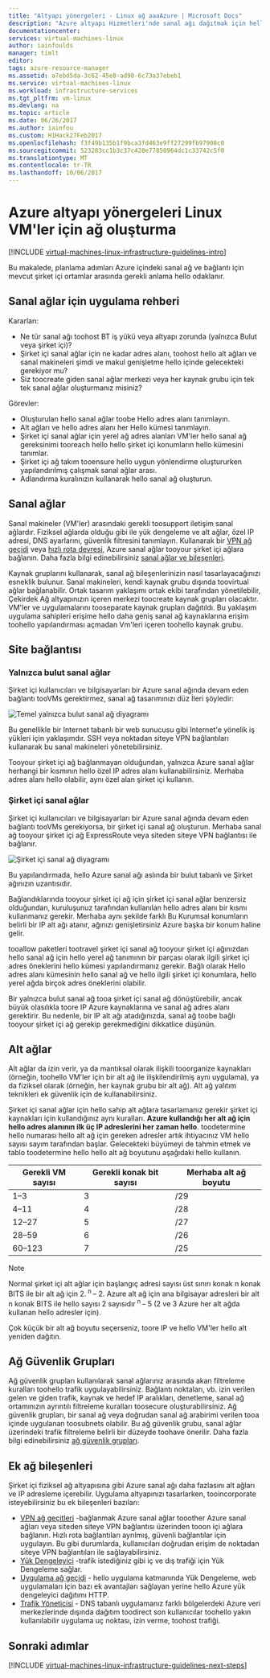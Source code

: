 ```yaml
---
title: "Altyapı yönergeleri - Linux ağ aaaAzure | Microsoft Docs"
description: "Azure altyapı Hizmetleri'nde sanal ağı dağıtmak için hello anahtar tasarım ve uygulama yönergeleri hakkında bilgi edinin."
documentationcenter: 
services: virtual-machines-linux
author: iainfoulds
manager: timlt
editor: 
tags: azure-resource-manager
ms.assetid: a7ebd5da-3c62-45e8-ad90-6c73a37ebeb1
ms.service: virtual-machines-linux
ms.workload: infrastructure-services
ms.tgt_pltfrm: vm-linux
ms.devlang: na
ms.topic: article
ms.date: 06/26/2017
ms.author: iainfou
ms.custom: H1Hack27Feb2017
ms.openlocfilehash: f3f49b135b1f9bca3fd463e9ff27299fb97908c0
ms.sourcegitcommit: 523283cc1b3c37c428e77850964dc1c33742c5f0
ms.translationtype: MT
ms.contentlocale: tr-TR
ms.lasthandoff: 10/06/2017
---
```

# <a name="azure-networking-infrastructure-guidelines-for-linux-vms"></a>Azure altyapı yönergeleri Linux VM'ler için ağ oluşturma

[!INCLUDE [virtual-machines-linux-infrastructure-guidelines-intro](../../../includes/virtual-machines-linux-infrastructure-guidelines-intro.md)]

Bu makalede, planlama adımları Azure içindeki sanal ağ ve bağlantı için mevcut şirket içi ortamlar arasında gerekli anlama hello odaklanır.

## <a name="implementation-guidelines-for-virtual-networks"></a>Sanal ağlar için uygulama rehberi
Kararları:

* Ne tür sanal ağı toohost BT iş yükü veya altyapı zorunda (yalnızca Bulut veya şirket içi)?
* Şirket içi sanal ağlar için ne kadar adres alanı, toohost hello alt ağları ve sanal makineleri şimdi ve makul genişletme hello içinde gelecekteki gerekiyor mu?
* Siz toocreate giden sanal ağlar merkezi veya her kaynak grubu için tek tek sanal ağlar oluşturmanız misiniz?

Görevler:

* Oluşturulan hello sanal ağlar toobe Hello adres alanı tanımlayın.
* Alt ağları ve hello adres alanı her Hello kümesi tanımlayın.
* Şirket içi sanal ağlar için yerel ağ adres alanları VM'ler hello sanal ağ gereksinimi tooreach hello hello şirket içi konumların hello kümesini tanımlar.
* Şirket içi ağ takım tooensure hello uygun yönlendirme oluştururken yapılandırılmış çalışmak sanal ağlar arası.
* Adlandırma kuralınızın kullanarak hello sanal ağ oluşturun.

## <a name="virtual-networks"></a>Sanal ağlar
Sanal makineler (VM'ler) arasındaki gerekli toosupport iletişim sanal ağlardır. Fiziksel ağlarda olduğu gibi ile yük dengeleme ve alt ağlar, özel IP adresi, DNS ayarlarını, güvenlik filtresini tanımlayın. Kullanarak bir [VPN ağ geçidi](../../vpn-gateway/vpn-gateway-about-vpngateways.md) veya [hızlı rota devresi](../../expressroute/expressroute-introduction.md), Azure sanal ağlar tooyour şirket içi ağlara bağlanın. Daha fazla bilgi edinebilirsiniz [sanal ağlar ve bileşenleri](../../virtual-network/virtual-networks-overview.md).

Kaynak gruplarını kullanarak, sanal ağ bileşenlerinizin nasıl tasarlayacağınızı esneklik bulunur. Sanal makineleri, kendi kaynak grubu dışında toovirtual ağlar bağlanabilir. Ortak tasarım yaklaşımı ortak ekibi tarafından yönetilebilir, Çekirdek Ağ altyapınızın içeren merkezi toocreate kaynak grupları olacaktır. VM'ler ve uygulamalarını tooseparate kaynak grupları dağıtıldı. Bu yaklaşım uygulama sahipleri erişime hello daha geniş sanal ağ kaynaklarına erişim toohello yapılandırması açmadan Vm'leri içeren toohello kaynak grubu.

## <a name="site-connectivity"></a>Site bağlantısı
### <a name="cloud-only-virtual-networks"></a>Yalnızca bulut sanal ağlar
Şirket içi kullanıcıları ve bilgisayarları bir Azure sanal ağında devam eden bağlantı tooVMs gerektirmez, sanal ağ tasarımınızı düz İleri şöyledir:

![Temel yalnızca bulut sanal ağ diyagramı](./media/infrastructure-networking-guidelines/vnet01.png)

Bu genellikle bir Internet tabanlı bir web sunucusu gibi Internet'e yönelik iş yükleri için yaklaşımdır. SSH veya noktadan siteye VPN bağlantıları kullanarak bu sanal makineleri yönetebilirsiniz.

Tooyour şirket içi ağ bağlanmayan olduğundan, yalnızca Azure sanal ağlar herhangi bir kısmının hello özel IP adres alanı kullanabilirsiniz. Merhaba adres alanı hello olabilir, aynı özel alan şirket içi kullanın.

### <a name="cross-premises-virtual-networks"></a>Şirket içi sanal ağlar
Şirket içi kullanıcıları ve bilgisayarları bir Azure sanal ağında devam eden bağlantı tooVMs gerekiyorsa, bir şirket içi sanal ağ oluşturun. Merhaba sanal ağ tooyour şirket içi ağ ExpressRoute veya siteden siteye VPN bağlantısı ile bağlanır.

![Şirket içi sanal ağ diyagramı](./media/infrastructure-networking-guidelines/vnet02.png)

Bu yapılandırmada, hello Azure sanal ağı aslında bir bulut tabanlı ve Şirket ağınızın uzantısıdır.

Bağlandıklarında tooyour şirket içi ağ için şirket içi sanal ağlar benzersiz olduğundan, kuruluşunuz tarafından kullanılan hello adres alanı bir kısmı kullanmanız gerekir. Merhaba aynı şekilde farklı Bu Kurumsal konumların belirli bir IP alt ağı atanır, ağınızı genişletirsiniz Azure başka bir konum haline gelir.

tooallow paketleri tootravel şirket içi sanal ağ tooyour şirket içi ağınızdan hello sanal ağ için hello yerel ağ tanımının bir parçası olarak ilgili şirket içi adres öneklerini hello kümesi yapılandırmanız gerekir. Bağlı olarak Hello adres alanı kümesinin hello sanal ağ ve hello ilgili şirket içi konumlara, hello yerel ağda birçok adres öneklerini olabilir.

Bir yalnızca bulut sanal ağ tooa şirket içi sanal ağ dönüştürebilir, ancak büyük olasılıkla toore IP Azure kaynaklarına ve sanal ağ adres alanı gerektirir. Bu nedenle, bir IP alt ağı atadığınızda, sanal ağ toobe bağlı tooyour şirket içi ağ gerekip gerekmediğini dikkatlice düşünün.

## <a name="subnets"></a>Alt ağlar
Alt ağlar da izin verir, ya da mantıksal olarak ilişkili tooorganize kaynakları (örneğin, toohello VM'ler için bir alt ağ ile ilişkilendirilmiş aynı uygulama), ya da fiziksel olarak (örneğin, her kaynak grubu bir alt ağ). Alt ağ yalıtım teknikleri ek güvenlik için de kullanabilirsiniz.

Şirket içi sanal ağlar için hello sahip alt ağlara tasarlamanız gerekir şirket içi kaynakları için kullandığınız aynı kuralları. **Azure kullandığı her alt ağ için hello adres alanının ilk üç IP adreslerini her zaman hello**. toodetermine hello numarası hello alt ağ için gereken adresler artık ihtiyacınız VM hello sayısı sayım tarafından başlar. Gelecekteki büyümeyi de tahmin etmek ve tablo toodetermine hello hello alt ağ boyutunu aşağıdaki hello kullanın.

| Gerekli VM sayısı | Gerekli konak bit sayısı | Merhaba alt ağ boyutu |
| --- | --- | --- |
| 1–3 |3 |/29 |
| 4–11 |4 |/28 |
| 12–27 |5 |/27 |
| 28–59 |6 |/26 |
| 60–123 |7 |/25 |

> [!NOTE]
> Normal şirket içi alt ağlar için başlangıç adresi sayısı üst sınırı konak n konak BITS ile bir alt ağ için 2.<sup> n </sup> – 2. Azure alt ağ için ana bilgisayar adresleri bir alt n konak BITS ile hello sayısı 2 sayısıdır<sup> n </sup> – 5 (2 ve 3 Azure her alt ağda kullanan hello adresler için).
> 
> 

Çok küçük bir alt ağ boyutu seçerseniz, toore IP ve hello VM'ler hello alt yeniden dağıtın.

## <a name="network-security-groups"></a>Ağ Güvenlik Grupları
Ağ güvenlik grupları kullanılarak sanal ağlarınız arasında akan filtreleme kuralları toohello trafik uygulayabilirsiniz. Bağlantı noktaları, vb. izin verilen gelen ve giden trafik, kaynak ve hedef IP aralıkları, denetleme, sanal ağ ortamınızın ayrıntılı filtreleme kuralları toosecure oluşturabilirsiniz. Ağ güvenlik grupları, bir sanal ağ veya doğrudan sanal ağ arabirimi verilen tooa içinde uygulanan toosubnets olabilir. Bu ağ güvenlik grubu, sanal ağlar üzerindeki trafik filtreleme belirli bir düzeyde toohave önerilir. Daha fazla bilgi edinebilirsiniz [ağ güvenlik grupları](../../virtual-network/virtual-networks-nsg.md).

## <a name="additional-network-components"></a>Ek ağ bileşenleri
Şirket içi fiziksel ağ altyapısına gibi Azure sanal ağı daha fazlasını alt ağları ve IP adresleme içerebilir. Uygulama altyapınızı tasarlarken, tooincorporate isteyebilirsiniz bu ek bileşenleri bazıları:

* [VPN ağ geçitleri](../../vpn-gateway/vpn-gateway-about-vpngateways.md) -bağlanmak Azure sanal ağlar tooother Azure sanal ağları veya siteden siteye VPN bağlantısı üzerinden tooon içi ağlara bağlanın. Hızlı rota bağlantıları ayrılmış, güvenli bağlantılar için uygulayın. Bu gibi durumlarda, kullanıcıları doğrudan erişim de noktadan siteye VPN bağlantıları ile sağlayabilirsiniz.
* [Yük Dengeleyici](../../load-balancer/load-balancer-overview.md) -trafik istediğiniz gibi iç ve dış trafiği için Yük Dengeleme sağlar.
* [Uygulama ağ geçidi](../../application-gateway/application-gateway-introduction.md) - hello uygulama katmanında Yük Dengeleme, web uygulamaları için bazı ek avantajları sağlayan yerine hello Azure yük dengeleyici dağıtımı HTTP.
* [Trafik Yöneticisi](../../traffic-manager/traffic-manager-overview.md) - DNS tabanlı uygulamanız farklı bölgelerdeki Azure veri merkezlerinde dışında dağıtım toodirect son kullanıcılar toohello yakın kullanılabilir uygulama uç noktası, izin verme, toohost trafiği.

## <a name="next-steps"></a>Sonraki adımlar
[!INCLUDE [virtual-machines-linux-infrastructure-guidelines-next-steps](../../../includes/virtual-machines-linux-infrastructure-guidelines-next-steps.md)]

